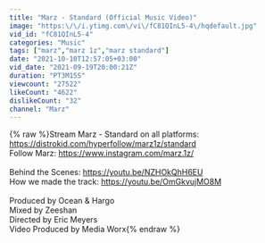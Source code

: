 ```yaml
---
title: "Marz - Standard (Official Music Video)"
image: "https:\/\/i.ytimg.com\/vi\/fC81QInL5-4\/hqdefault.jpg"
vid_id: "fC81QInL5-4"
categories: "Music"
tags: ["marz","marz 1z","marz standard"]
date: "2021-10-10T12:57:05+03:00"
vid_date: "2021-09-19T20:00:21Z"
duration: "PT3M15S"
viewcount: "27522"
likeCount: "4622"
dislikeCount: "32"
channel: "Marz"
---
```

{% raw %}Stream Marz - Standard on all platforms: <a rel="nofollow" target="blank" href="https://distrokid.com/hyperfollow/marz1z/standard">https://distrokid.com/hyperfollow/marz1z/standard</a><br />Follow Marz: <a rel="nofollow" target="blank" href="https://www.instagram.com/marz.1z/">https://www.instagram.com/marz.1z/</a><br /><br />Behind the Scenes: <a rel="nofollow" target="blank" href="https://youtu.be/NZHOkQhH6EU">https://youtu.be/NZHOkQhH6EU</a><br />How we made the track: <a rel="nofollow" target="blank" href="https://youtu.be/OmGkvujMO8M">https://youtu.be/OmGkvujMO8M</a><br /><br />Produced by Ocean &amp; Hargo<br />Mixed by Zeeshan<br />Directed by Eric Meyers<br />Video Produced by Media Worx{% endraw %}
